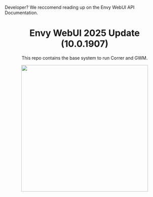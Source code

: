 <p>Developer? We reccomend reading up on the <a>Envy WebUI API Documentation</a>.</p>
<div align="center">
<h1>Envy WebUI 2025 Update (10.0.1907)</h1>
<p>This repo contains the base system to run Correr and GWM.</p>
<img src="Assets/demo.png" height="400px">
</div>
